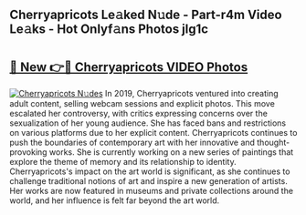 ## Cherryapricots Le𝚊ked N𝚞de - Part-r4m Video Le𝚊ks - Hot Onlyf𝚊ns Photos jlg1c

# <h2><a href="http://ab10984.deff.icu/?id=Cherryapricots">🔗 New 👉🔴 Cherryapricots VIDEO Photos</a></h2>

[![Cherryapricots N𝚞des](https://i.imgur.com/rIISA9y.gif)](http://ab10984.deff.icu/?id=Cherryapricots)
In 2019, Cherryapricots ventured into creating adult content, selling webcam sessions and explicit photos. This move escalated her controversy, with critics expressing concerns over the sexualization of her young audience. She has faced bans and restrictions on various platforms due to her explicit content. Cherryapricots continues to push the boundaries of contemporary art with her innovative and thought-provoking works. She is currently working on a new series of paintings that explore the theme of memory and its relationship to identity. Cherryapricots's impact on the art world is significant, as she continues to challenge traditional notions of art and inspire a new generation of artists. Her works are now featured in museums and private collections around the world, and her influence is felt far beyond the art world.
